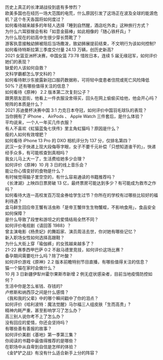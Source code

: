 历史上真正的长津湖战役到底有多惨烈？  
欧美多国也在经历一场大范围的电荒，什么原因引发了这场正在波及全球的能源危机？这个冬天各国将如何度过？  
如何看待越来越多的年轻人选择「睡到自然醒，酒店吃外卖」这种旅行方式？  
为什么六耳猕猴会有和「如意金箍棒」如此相像的「随心铁杆兵」?  
为什么现在的初高中生很少穿长筒靴了？  
游客执意接触幼狮被阻后当场撒泼，致幼狮展提前结束，不文明行为该如何控制?  
如何看待特斯拉第三季度交付量 24.13 万辆，创历史新高?  
2021 女篮亚洲杯决赛，中国女篮 73:78 惜败日本，连续 5 届无缘冠军，如何评价她们的表现？  
缺爱的人该如何自救？  
文科学霸都怎么学文科的？  
如何看待默沙东披露新冠口服药数据称，可将轻中度患者住院或死亡风险降低 50%？还有哪些值得关注的信息？  
如何看待《原神》 2.2 版本第二次复刻公子？  
跟男朋友逛街，他看上一件衣服没舍得买，回头在网上偷偷买给他，他会开心吗？  
矩阵的本质是什么？  
2021 苏迪曼杯决赛中国 3:1 力克日本夺冠，如何评价中国羽毛球队的表现？  
当你拥有了 iPhone 、 AirPods 、 Apple Watch 三件套后，是什么体验？  
平均说来，一个人一年买几件衣服？  
有人不喜欢《虹猫蓝兔七侠传》里主角虹猫吗？原因是什么？  
瘦的人如何有效增肥？  
如何看待 iPhone 13  Pro 的 DXO 相机评分为 137 分，仅排名第四？  
武汉一女子快递上现大段侮辱字眼，女子不要千元补偿「只想知道谁干的」，快递经手众多，有可能核查到真相吗？  
我女儿马上大一了，生活费给她多少合理？  
如何评价《原神》10 月 3 日的线上音乐会？  
能让你心情变好的食物是什么？  
有时候觉得脑子里空空的，有什么容易通读的书籍推荐吗？  
《长津湖》上映四日票房破 13 亿，最终票房可能达到多少？有可能成为救市之作吗？  
如何看待大连一高校发百万现金券给学生过节？你所在的学校有过哪些比较好的福利待遇？  
盒马鲜生回应帝王蟹有活虫称「是帝王蟹伴生生物蟹蛭，不影响食用」，食品安全如何保障？  
是什么导致了段誉和游坦之的爱情结局全然不同？  
如何评价电视剧《请回答 1988》？  
曾主演电影《杨贵妃》的舞蹈家、演员周洁去世，你对她有哪些记忆？  
新入职场女性如何选择高跟鞋？  
为什么大街上穿「瑜伽裤」的女孩越来越多了？  
21-22 赛季西甲巴萨 0:2 不敌马德里竞技，如何评价这场比赛？  
备孕期间需要吃什么吗？除了叶酸？  
如何评价游戏《原神》2.2 版本前瞻特别节目直播，有哪些值得关注的信息？  
猫一个猫在家时会做什么？  
10 月 3 日新疆伊犁州霍尔果斯市新增 2 例无症状感染者，目前当地疫情防控如何？  
生活中你是怎么省钱、存钱的?  
卢修斯和纳西莎之间是什么感情？  
《我和我的父辈》中的哪个瞬间戳中了你的泪点？  
如何评价《哈利波特：魔法觉醒》马尔福三人组皮肤「生而高贵」?  
精神内耗严重，甚至影响学习了怎么办？  
高三别人说你考不上了怎么办？  
没有回应的爱情，你还会坚持吗？  
有哪些善有善报的故事？  
如何评价美剧《基地》第一季第三集？  
你阅读的书籍中最值得推荐的是哪些？  
在职场中从自卑到自信是怎样的体验？  
《金铲铲之战》有没有什么适合新手上分的阵容？  
